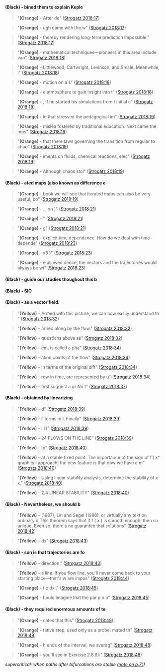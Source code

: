 #### **(Black)** - bined them to explain Keple

> "**(Orange)** - After de" 
>([Strogatz 2018:17](zotero://open-pdf/library/items/QNTZU88D?page=17))

> "**(Orange)** - ugh came with the w" 
>([Strogatz 2018:17](zotero://open-pdf/library/items/QNTZU88D?page=17))

> "**(Orange)** - thereby rendering long-term prediction impossible." 
>([Strogatz 2018:17](zotero://open-pdf/library/items/QNTZU88D?page=17))

> "**(Orange)** - mathematical techniques—pioneers in this area include van" 
>([Strogatz 2018:18](zotero://open-pdf/library/items/QNTZU88D?page=18))

> "**(Orange)** - Littlewood, Cartwright, Levinson, and Smale. Meanwhile, i" 
>([Strogatz 2018:18](zotero://open-pdf/library/items/QNTZU88D?page=18))

> "**(Orange)** - motion on a s" 
>([Strogatz 2018:18](zotero://open-pdf/library/items/QNTZU88D?page=18))

> "**(Orange)** - e atmosphere to gain insight into t" 
>([Strogatz 2018:18](zotero://open-pdf/library/items/QNTZU88D?page=18))

> "**(Orange)** - , if he started his simulations from t initial c" 
>([Strogatz 2018:18](zotero://open-pdf/library/items/QNTZU88D?page=18))

> "**(Orange)** - le that stressed the pedagogical im" 
>([Strogatz 2018:19](zotero://open-pdf/library/items/QNTZU88D?page=19))

> "**(Orange)** - mislea fostered by traditional education. Next came the mos" 
>([Strogatz 2018:19](zotero://open-pdf/library/items/QNTZU88D?page=19))

> "**(Orange)** - that there laws governing the transition from regular to chao" 
>([Strogatz 2018:19](zotero://open-pdf/library/items/QNTZU88D?page=19))

> "**(Orange)** - iments on fluids, chemical reactions, elec" 
>([Strogatz 2018:19](zotero://open-pdf/library/items/QNTZU88D?page=19))

> "**(Orange)** - Although chaos stol" 
>([Strogatz 2018:19](zotero://open-pdf/library/items/QNTZU88D?page=19))

#### **(Black)** - ated maps (also known as difference e

> "**(Orange)** - book we will see that iterated maps can also be very useful, bo" 
>([Strogatz 2018:19](zotero://open-pdf/library/items/QNTZU88D?page=19))

> "**(Orange)** - ... xn )" 
>([Strogatz 2018:21](zotero://open-pdf/library/items/QNTZU88D?page=21))

> "**(Orange)** - " 
>([Strogatz 2018:21](zotero://open-pdf/library/items/QNTZU88D?page=21))

> "**(Orange)** - g" 
>([Strogatz 2018:21](zotero://open-pdf/library/items/QNTZU88D?page=21))

> "**(Orange)** - explicit time dependence. How do we deal with time-depende" 
>([Strogatz 2018:23](zotero://open-pdf/library/items/QNTZU88D?page=23))

> "**(Orange)** - x3 )" 
>([Strogatz 2018:23](zotero://open-pdf/library/items/QNTZU88D?page=23))

> "**(Orange)** - e allowed dence, the vectors and the trajectories would always be wi" 
>([Strogatz 2018:23](zotero://open-pdf/library/items/QNTZU88D?page=23))

#### **(Black)** - guide our studies thoughout this b

#### **(Black)** - SIO

#### **(Black)** - as a vector field.

> "**(Yellow)** - Armed with this picture, we can now easily understand th " 
>([Strogatz 2018:32](zotero://open-pdf/library/items/QNTZU88D?page=32))

> "**(Yellow)** - arried along by the flow." 
>([Strogatz 2018:32](zotero://open-pdf/library/items/QNTZU88D?page=32))

> "**(Yellow)** - questions above as" 
>([Strogatz 2018:32](zotero://open-pdf/library/items/QNTZU88D?page=32))

> "**(Yellow)** - em, is called a pha" 
>([Strogatz 2018:34](zotero://open-pdf/library/items/QNTZU88D?page=34))

> "**(Yellow)** - ation points of the flow" 
>([Strogatz 2018:34](zotero://open-pdf/library/items/QNTZU88D?page=34))

> "**(Yellow)** - In terms of the original diff" 
>([Strogatz 2018:34](zotero://open-pdf/library/items/QNTZU88D?page=34))

> "**(Yellow)** - row in time, are represented by u" 
>([Strogatz 2018:34](zotero://open-pdf/library/items/QNTZU88D?page=34))

> "**(Yellow)** - first suggest a gr No t" 
>([Strogatz 2018:37](zotero://open-pdf/library/items/QNTZU88D?page=37))

#### **(Black)** - obtained by linearizing

> "**(Yellow)** - d" 
>([Strogatz 2018:39](zotero://open-pdf/library/items/QNTZU88D?page=39))

> "**(Yellow)** - ll terms in I. Finally" 
>([Strogatz 2018:39](zotero://open-pdf/library/items/QNTZU88D?page=39))

> "**(Yellow)** - I I I" 
>([Strogatz 2018:39](zotero://open-pdf/library/items/QNTZU88D?page=39))

> "**(Yellow)** - 24 FLOWS ON THE LINE" 
>([Strogatz 2018:39](zotero://open-pdf/library/items/QNTZU88D?page=39))

> "**(Yellow)** - to" 
>([Strogatz 2018:40](zotero://open-pdf/library/items/QNTZU88D?page=40))

> "**(Yellow)** - at a stable fixed point. The importance of the sign of f′( x* graphical approach; the new feature is that now we have a m" 
>([Strogatz 2018:40](zotero://open-pdf/library/items/QNTZU88D?page=40))

> "**(Yellow)** - Using linear stability analysis, determine the stability of x x." 
>([Strogatz 2018:40](zotero://open-pdf/library/items/QNTZU88D?page=40))

> "**(Yellow)** - 2.4 LINEAR STABILITY" 
>([Strogatz 2018:40](zotero://open-pdf/library/items/QNTZU88D?page=40))

#### **(Black)** - Nevertheless, we should b

> "**(Yellow)** - (1987), Lin and Segel (1988), or virtually any text on ordinary d This theorem says that if f ( x ) is smooth enough, then so unique. Even so, there's no guarantee that solutions" 
>([Strogatz 2018:42](zotero://open-pdf/library/items/QNTZU88D?page=42))

> "**(Yellow)** - dx" 
>([Strogatz 2018:43](zotero://open-pdf/library/items/QNTZU88D?page=43))

#### **(Black)** - son is that trajectories are fo

> "**(Yellow)** - direction." 
>([Strogatz 2018:43](zotero://open-pdf/library/items/QNTZU88D?page=43))

> "**(Yellow)** - a line. If you flow line, you'll never come back to your starting place—that's w are impos" 
>([Strogatz 2018:44](zotero://open-pdf/library/items/QNTZU88D?page=44))

> "**(Orange)** - f x dx ." 
>([Strogatz 2018:45](zotero://open-pdf/library/items/QNTZU88D?page=45))

> "**(Orange)** - hould imagine that the par p o o" 
>([Strogatz 2018:45](zotero://open-pdf/library/items/QNTZU88D?page=45))

#### **(Black)** - they required enormous amounts of te

> "**(Orange)** - cates that this" 
>([Strogatz 2018:48](zotero://open-pdf/library/items/QNTZU88D?page=48))

> "**(Orange)** - tative step, used only as a probe. mated th" 
>([Strogatz 2018:48](zotero://open-pdf/library/items/QNTZU88D?page=48))

> "**(Orange)** - h ends of the interval, we averag" 
>([Strogatz 2018:48](zotero://open-pdf/library/items/QNTZU88D?page=48))

> "**(Orange)** - you'll see in Exercise 2.8.9):" 
>([Strogatz 2018:48](zotero://open-pdf/library/items/QNTZU88D?page=48))

*supercritical: when paths after bifurcations are stable ([note on p.71](zotero://open-pdf/library/items/QNTZU88D?page=71))*

